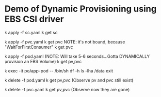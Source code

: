 # Demo of Dynamic Provisioning using EBS CSI driver

 k apply -f sc.yaml
 k get sc

 k apply -f pvc.yaml
 k get pvc
 NOTE: it's not bound, because "WaitForFirstConsumer"
 k get pvc


 k apply -f pod.yaml
 (NOTE: Will take 5-6 seconds...Gotta DYNAMICALLY provision an EBS Volume)
 k get pv,pvc

 k exec -it po/app-pod -- /bin/sh
 df -h
 ls -lha /data
 exit
 
 k delete -f pod.yaml
 k get pv,pvc 
 (Observe pv and pvc still exist)

 k delete -f pvc.yaml
 k get pv,pvc
 (Observe now they are gone)